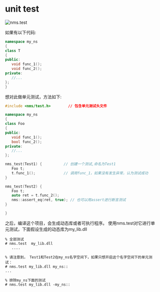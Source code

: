 
# unit test

![nms.test](https://github.com/lumpyzhu/nmscc/blob/master/doc/nms.test.gif)

如果有以下代码:
```cpp
namespace my_ns
{
class T
{
public:
   void func_1();
   void func_2();
private:
   //...
};
}
```
想对此做单元测试，方法如下:
```cpp
#include <nms/test.h>        // 包含单元测试头文件

namespace my_ns
{
class Foo
{
public:
   void func_1();
   bool func_2();
private:
   //...
};

nms_test(Test1) {          // 创建一个测试,命名为Test1
   Foo t;
   t.func_1();             // 调用func_1，如果没有发生异常，认为测试成功
}

nms_test(Test2) {
   Foo t;
   auto ret = t.func_2();
   nms::assert_eq(ret, true); // 也可以用assert进行断言测试
}

}
```

之后，编译这个项目，会生成动态库或者可执行程序。
使用nms.test对它进行单元测试，下面假设生成的动态库为my_lib.dll


```shell
% 全部测试
# nms.test  my_lib.dll
   ....
   
% 请注意到， Test1和Test2在my_ns名字空间下，如果只想开启这个名字空间下的单元测试：
# nms.test my_lib.dll my_ns::
...

% 排除my_ns下面的测试
# nms.test my_lib.dll -my_ns::
```

